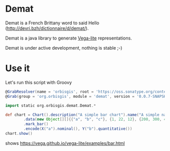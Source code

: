 # Demat



Demat is a French Brittany word to said Hello (http://devri.bzh/dictionnaire/d/demat/).

Demat is a java library to generate [Vega-lite](https://vega.github.io/vega-lite/) representations.


Demat is under active development, nothing is stable ;-)


# Use it

Let's run this script with Groovy

```groovy
@GrabResolver(name = 'orbisgis', root = 'https://oss.sonatype.org/content/repositories/snapshots/')
@Grab(group = 'org.orbisgis', module = 'demat', version = '0.0.7-SNAPSHOT')

import static org.orbisgis.demat.Demat.*

def chart = Chart().description("A simple bar chart").name("A simple name")
        .data(new Object[][]{{"a", "b", "c"}, {1, 22, 12}, {200, 300, 400}})
        .mark_bar()
        .encode(X("a").nominal(), Y("b").quantitative())
chart.show()
```

shows https://vega.github.io/vega-lite/examples/bar.html

